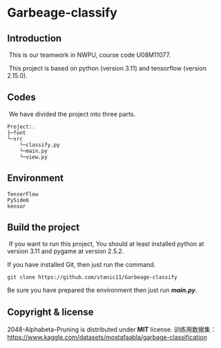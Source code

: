 # Garbeage-classify

## Introduction

​	This is our teamwork in NWPU, course code U08M11077. 

​	This project is based on python (version 3.11) and tensorflow (version 2.15.0). 

## Codes

​	We have divided the project into three parts.

```
Project:.
├─font
└─src
    └─classify.py
    └─main.py 
    └─view.py	  
```

## 

## Environment

```
TenserFlow
PySide6
kensor
```



## Build the project

​	If you want to run this project, You should at least installed python at version 3.11 and pygame at version 2.5.2.

If you have installed Git, then just run the command.

```Shell
git clone https://github.com/stanic11/Garbeage-classify
```

Be sure you have prepared the environment then just run ***main.py***.



## Copyright & license

2048-Alphabeta-Pruning is distributed under **MIT** license.
训练用数据集：https://www.kaggle.com/datasets/mostafaabla/garbage-classification

